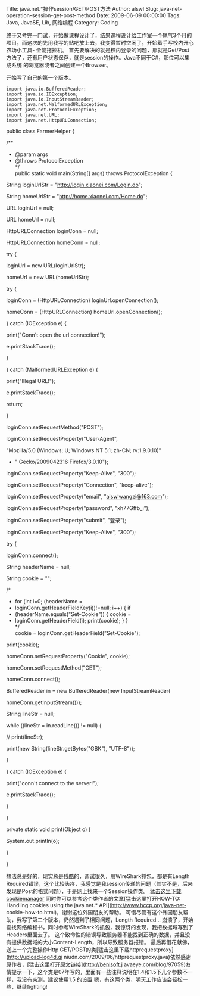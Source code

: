Title: java.net.*操作session/GET/POST方法
Author: alswl
Slug: java-net-operation-session-get-post-method
Date: 2009-06-09 00:00:00
Tags: Java, JavaSE, Lib, 网络编程
Category: Coding

终于又考完一门试，开始做课程设计了，结果课程设计给工作室一个尾气3个月的项目，而这次的先用我写的贴吧放上去，我变得暂时空闲了，开始着手写校内开心农场小工具-
全能拖拉机。 首先要解决的就是校内登录的问题，那就是Get/Post方法了，还有用户状态保存，就是session的操作。Java不同于C#，那位可以集成系统
的浏览器或者之间创建一个Browser。

开始写了自己的第一个版本。

    
    import java.io.BufferedReader;
    import java.io.IOException;
    import java.io.InputStreamReader;
    import java.net.MalformedURLException;
    import java.net.ProtocolException;
    import java.net.URL;
    import java.net.HttpURLConnection;

public class FarmerHelper {

/**

* @param args  
* @throws ProtocolException  
*/  
public static void main(String[] args) throws ProtocolException {

String loginUrlStr = "http://login.xiaonei.com/Login.do";

String homeUrlStr = "http://home.xiaonei.com/Home.do";

URL loginUrl = null;

URL homeUrl = null;

HttpURLConnection loginConn = null;

HttpURLConnection homeConn = null;

try {

loginUrl = new URL(loginUrlStr);

homeUrl = new URL(homeUrlStr);

try {

loginConn = (HttpURLConnection) loginUrl.openConnection();

homeConn = (HttpURLConnection) homeUrl.openConnection();

} catch (IOException e) {

print("Conn't open the url connection!");

e.printStackTrace();

}

} catch (MalformedURLException e) {

print("Illegal URL!");

e.printStackTrace();

return;

}

loginConn.setRequestMethod("POST");

loginConn.setRequestProperty("User-Agent",

"Mozilla/5.0 (Windows; U; Windows NT 5.1; zh-CN; rv:1.9.0.10)"

+ " Gecko/2009042316 Firefox/3.0.10");

loginConn.setRequestProperty("Keep-Alive", "300");

loginConn.setRequestProperty("Connection", "keep-alive");

loginConn.setRequestProperty("email", "alswlwangzi@163.com");

loginConn.setRequestProperty("password", "xh77Gffb_i");

loginConn.setRequestProperty("submit", "登录");

loginConn.setRequestProperty("Keep-Alive", "300");

try {

loginConn.connect();

String headerName = null;

String cookie = "";

/*

* for (int i=0; (headerName =  
* loginConn.getHeaderFieldKey(i))!=null; i++) { if  
* (headerName.equals("Set-Cookie")) { cookie =  
* loginConn.getHeaderField(i); print(cookie); } }  
*/  
cookie = loginConn.getHeaderField("Set-Cookie");

print(cookie);

homeConn.setRequestProperty("Cookie", cookie);

homeConn.setRequestMethod("GET");

homeConn.connect();

BufferedReader in = new BufferedReader(new InputStreamReader(

homeConn.getInputStream()));

String lineStr = null;

while ((lineStr = in.readLine()) != null) {

// print(lineStr);

print(new String(lineStr.getBytes("GBK"), "UTF-8"));

}

} catch (IOException e) {

print("conn't connect to the server!");

e.printStackTrace();

}

}

private static void print(Object o) {

System.out.println(o);

}

}

想法总是好的，现实总是残酷的，调试很久，用WireShark抓包，都是有Length
Required错误，这个比较头疼，我感觉是我session传递的问题（其实不是，后来发现是Post的格式问题），于是网上找来一个Session操作类。
[猛击这里下载cookiemanager](http://upload-log4d.qiniudn.com/2009/06/cookiemanager.java) 同时你可以参考这个类作者的文章[猛击这里打开HOW-TO:
Handling cookies using the java.net.* API](http://www.hccp.org/java-net-
cookie-how-to.html)，谢谢这位外国朋友的帮助。 可惜尽管有这个外国朋友帮助，我写了第二个版本，仍然遇到了相同问题，Length
Required... 崩溃了，开始查找网络编程书，同时参考WireShark的抓包，我惊讶的发现，我把数据域写到了Headers里面去了。
这个致命性的错误导致服务器不能找到正确的数据，并且没有提供数据域的大小Content-Length，所以导致服务器报错。
最后再借花献佛，送上一个完整操作Http GET/POST的类[猛击这里下载httprequestproxy](http://upload-log4d.qi
niudn.com/2009/06/httprequestproxy.java)依然感谢原作者，[猛击这里打开原文链接](http://benlsoft.j
avaeye.com/blog/97059)友情提示一下，这个类是07年写的，里面有一些注释说明在1.4和1.5下几个参数不一样，我没有亲测，建议使用1.5
的设置 嗯，有这两个类，明天工作应该会轻松一些，继续fighting!

